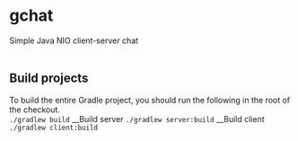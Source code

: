 # gchat
Simple Java NIO client-server chat<br>
<br>
## Build projects
To build the entire Gradle project, you should run the following in the root of the checkout.<br>
```./gradlew build```
__Build server
```./gradlew server:build```
__Build client
```./gradlew client:build```

